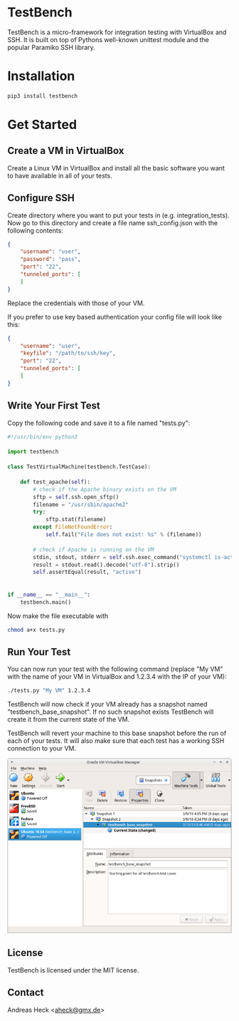 # TestBench #

TestBench is a micro-framework for integration testing with VirtualBox and SSH.
It is built on top of Pythons well-known unittest module and the popular
Paramiko SSH library.

# Installation #

```bash
pip3 install testbench
```

# Get Started #

## Create a VM in VirtualBox ##

Create a Linux VM in VirtualBox and install all the basic software you want to
have available in all of your tests.

## Configure SSH ##

Create directory where you want to put your tests in (e.g. integration_tests).
Now go to this directory and create a file name ssh_config.json with the
following contents:

```json
{
    "username": "user",
    "password": "pass",
    "port": "22",
    "tunneled_ports": [
    ]
}
```

Replace the credentials with those of your VM.

If you prefer to use key based authentication your config file will look like
this:

```json
{
    "username": "user",
    "keyfile": "/path/to/ssh/key",
    "port": "22",
    "tunneled_ports": [
    ]
}
```

## Write Your First Test ##

Copy the following code and save it to a file named "tests.py":

```python
#!/usr/bin/env python3

import testbench

class TestVirtualMachine(testbench.TestCase):

    def test_apache(self):
        # check if the Apache binary exists on the VM
        sftp = self.ssh.open_sftp()
        filename = "/usr/sbin/apache2"
        try:
            sftp.stat(filename)
        except FileNotFoundError:
            self.fail("File does not exist: %s" % (filename))

        # check if Apache is running on the VM
        stdin, stdout, stderr = self.ssh.exec_command("systemctl is-active apache2")
        result = stdout.read().decode("utf-8").strip()
        self.assertEqual(result, "active")


if __name__ == "__main__":
    testbench.main()
```

Now make the file executable with

```bash
chmod a+x tests.py
```

## Run Your Test ##

You can now run your test with the following command (replace "My VM" with the
name of your VM in VirtualBox and 1.2.3.4 with the IP of your VM):

```bash
./tests.py "My VM" 1.2.3.4
```

TestBench will now check if your VM already has a snapshot named
"testbench_base_snapshot". If no such snapshot exists TestBench will create it
from the current state of the VM.

TestBench will revert your machine to this base snapshot before the run of each
of your tests. It will also make sure that each test has a working SSH
connection to your VM.

![Base Snapshot in VirtualBox](/pics/vbox-snapshots.png)

## License ##

TestBench is licensed under the MIT license.

## Contact ##

Andreas Heck <<aheck@gmx.de>>
